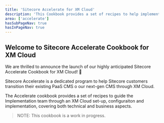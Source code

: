 ```yaml
---
title: 'Sitecore Accelerate for XM Cloud'
description: 'This Cookbook provides a set of recipes to help implementing XM Cloud'
area: ['accelerate']
hasSubPageNav: true
hasInPageNav: true
---
```


## Welcome to Sitecore Accelerate Cookbook for XM Cloud

We are thrilled to announce the  launch of our highly anticipated Sitecore Accelerate Cookbook for XM Cloud! 🚀

Sitecore Accelerate is a dedicated program to help Sitecore customers transition their existing PaaS CMS o our next-gen CMS through XM Cloud.

The Accelerate cookbook provides a set of recipes to guide the Implementation team through an XM Cloud set-up, configuraiton and implementation, covering both technical and business aspects.

> NOTE: This cookbook is a work in progress.
